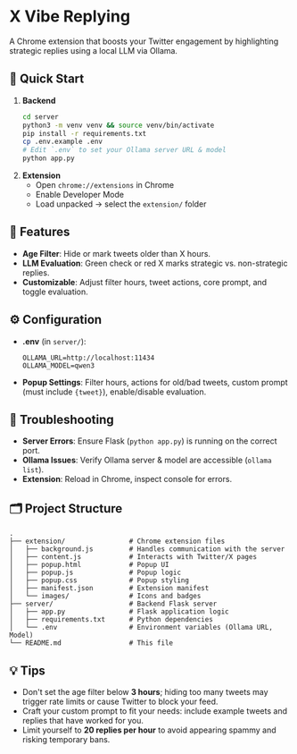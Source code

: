 # X Vibe Replying

A Chrome extension that boosts your Twitter engagement by highlighting strategic replies using a local LLM via Ollama.

## 🚀 Quick Start

1. **Backend**
   ```bash
   cd server
   python3 -m venv venv && source venv/bin/activate
   pip install -r requirements.txt
   cp .env.example .env
   # Edit `.env` to set your Ollama server URL & model
   python app.py
   ```
2. **Extension**
   - Open `chrome://extensions` in Chrome
   - Enable Developer Mode
   - Load unpacked → select the `extension/` folder

## 🔧 Features

- **Age Filter**: Hide or mark tweets older than X hours.
- **LLM Evaluation**: Green check or red X marks strategic vs. non-strategic replies.
- **Customizable**: Adjust filter hours, tweet actions, core prompt, and toggle evaluation.

## ⚙️ Configuration

- **.env** (in `server/`):
  ```
  OLLAMA_URL=http://localhost:11434
  OLLAMA_MODEL=qwen3
  ```
- **Popup Settings**: Filter hours, actions for old/bad tweets, custom prompt (must include `{tweet}`), enable/disable evaluation.

## 🤔 Troubleshooting

- **Server Errors**: Ensure Flask (`python app.py`) is running on the correct port.
- **Ollama Issues**: Verify Ollama server & model are accessible (`ollama list`).
- **Extension**: Reload in Chrome, inspect console for errors.

## 🗂️ Project Structure

```
.
├── extension/                # Chrome extension files
│   ├── background.js         # Handles communication with the server
│   ├── content.js            # Interacts with Twitter/X pages
│   ├── popup.html            # Popup UI
│   ├── popup.js              # Popup logic
│   ├── popup.css             # Popup styling
│   ├── manifest.json         # Extension manifest
│   └── images/               # Icons and badges
├── server/                   # Backend Flask server
│   ├── app.py                # Flask application logic
│   ├── requirements.txt      # Python dependencies
│   └── .env                  # Environment variables (Ollama URL, Model)
└── README.md                 # This file
```

## 💡 Tips

- Don't set the age filter below **3 hours**; hiding too many tweets may trigger rate limits or cause Twitter to block your feed.
- Craft your custom prompt to fit your needs: include example tweets and replies that have worked for you.
- Limit yourself to **20 replies per hour** to avoid appearing spammy and risking temporary bans.
